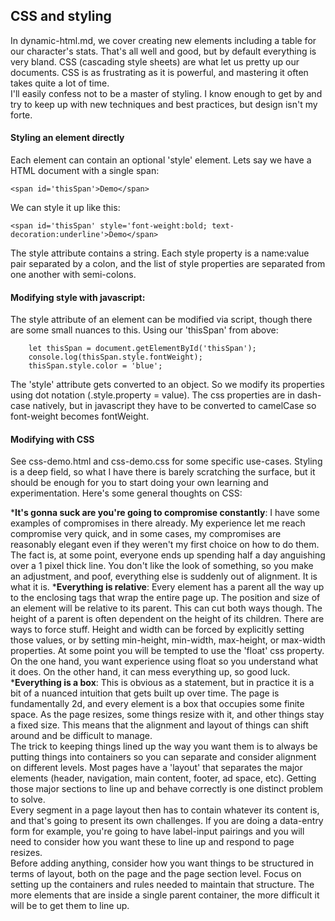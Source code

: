 ## CSS and styling  
In dynamic-html.md, we cover creating new elements including a table for our character's stats. That's all well and good, but by default everything is very bland. CSS (cascading style sheets) are what let us pretty up our documents. CSS is as frustrating as it is powerful, and mastering it often takes quite a lot of time.  
I'll easily confess not to be a master of styling. I know enough to get by and try to keep up with new techniques and best practices, but design isn't my forte. 

#### Styling an element directly 
Each element can contain an optional 'style' element. Lets say we have a HTML document with a single span: 
```
<span id='thisSpan'>Demo</span>
```
We can style it up like this: 
```
<span id='thisSpan' style='font-weight:bold; text-decoration:underline'>Demo</span>
```
The style attribute contains a string. Each style property is a name:value pair separated by a colon, and the list of style properties are separated from one another with semi-colons. 

#### Modifying style with javascript: 
The style attribute of an element can be modified via script, though there are some small nuances to this. Using our 'thisSpan' from above:
```
    let thisSpan = document.getElementById('thisSpan');
    console.log(thisSpan.style.fontWeight);
    thisSpan.style.color = 'blue';
```
The 'style' attribute gets converted to an object. So we modify its properties using dot notation (.style.property = value). The css properties are in dash-case natively, but in javascript they have to be converted to camelCase so font-weight becomes fontWeight. 

#### Modifying with CSS 
See css-demo.html and css-demo.css for some specific use-cases. Styling is a deep field, so what I have there is barely scratching the surface, but it should be enough for you to start doing your own learning and experimentation. Here's some general thoughts on CSS: 

***It's gonna suck are you're going to compromise constantly**: I have some examples of compromises in there already. My experience let me reach compromise very quick, and in some cases, my compromises are reasonably elegant even if they weren't my first choice on how to do them. The fact is, at some point, everyone ends up spending half a day anguishing over a 1 pixel thick line. You don't like the look of something, so you make an adjustment, and poof, everything else is suddenly out of alignment. It is what it is.
***Everything is relative**: Every element has a parent all the way up to the enclosing <html></html> tags that wrap the entire page up. The position and size of an element will be relative to its parent. This can cut both ways though. The height of a parent is often dependent on the height of its children. There are ways to force stuff. Height and width can be forced by explicitly setting those values, or by setting min-height, min-width, max-height, or max-width properties. At some point you will be tempted to use the 'float' css property. On the one hand, you want experience using float so you understand what it does. On the other hand, it can mess everything up, so good luck. 
***Everything is a box**: This is obvious as a statement, but in practice it is a bit of a nuanced intuition that gets built up over time. The page is fundamentally 2d, and every element is a box that occupies some finite space. As the page resizes, some things resize with it, and other things stay a fixed size. This means that the alignment and layout of things can shift around and be difficult to manage.  
The trick to keeping things lined up the way you want them is to always be putting things into containers so you can separate and consider alignment on different levels. Most pages have a 'layout' that separates the major elements (header, navigation, main content, footer, ad space, etc). Getting those major sections to line up and behave correctly is one distinct problem to solve.  
Every segment in a page layout then has to contain whatever its content is, and that's going to present its own challenges. If you are doing a data-entry form for example, you're going to have label-input pairings and you will need to consider how you want these to line up and respond to page resizes.  
Before adding anything, consider how you want things to be structured in terms of layout, both on the page and the page section level. Focus on setting up the containers and rules needed to maintain that structure. The more elements that are inside a single parent container, the more difficult it will be to get them to line up. 




